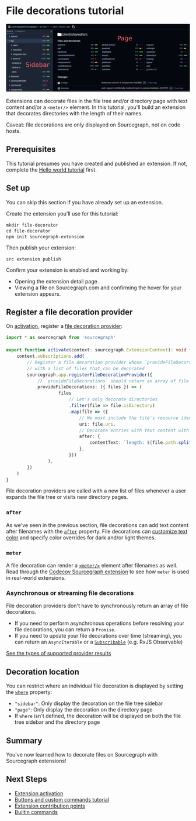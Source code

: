 # File decorations tutorial

![Sourcegraph extension button](img/file-decorations.png)

Extensions can decorate files in the file tree and/or directory page with text content and/or a `<meter/>` element. In this tutorial, you'll build an extension that decorates directories with the length of their names.

Caveat: file decorations are only displayed on Sourcegraph, not on code hosts.

## Prerequisites

This tutorial presumes you have created and published an extension. If not, complete the [Hello world tutorial](hello_world.md) first.

## Set up

You can skip this section if you have already set up an extension.

Create the extension you'll use for this tutorial:

```
mkdir file-decorator
cd file-decorator
npm init sourcegraph-extension
```

Then publish your extension:

```
src extension publish
```

Confirm your extension is enabled and working by:

- Opening the extension detail page.
- Viewing a file on Sourcegraph.com and confirming the hover for your extension appears.

## Register a file decoration provider

On [activation](../activation.md), register a [file decoration provider](https://unpkg.com/sourcegraph@24.8.0/dist/docs/interfaces/_sourcegraph_.filedecorationprovider.html): 

```ts
import * as sourcegraph from 'sourcegraph'

export function activate(context: sourcegraph.ExtensionContext): void {
    context.subscriptions.add(
        // Register a file decoration provider whose `provideFileDecorations` method is called
        // with a list of files that can be decorated
        sourcegraph.app.registerFileDecorationProvider({
            // `provideFileDecorations` should return an array of file decorations
            provideFileDecorations: ({ files }) => (
                    files
                        // Let's only decorate directories
                        .filter(file => file.isDirectory)
                        .map(file => ({
                            // We must include the file's resource identifier
                            uri: file.uri,
                            // Decorate entries with text content with the `after` property
                            after: {
                                contentText: `length: ${file.path.split('/').pop()?.length ?? 0}`,
                            },
                        }))
                ),
        })
    )
}
```

File decoration providers are called with a new list of files whenever a user expands the file tree or visits new directory pages.

### `after`

As we've seen in the previous section, file decorations can add text content after filenames with the [`after`](https://unpkg.com/sourcegraph@24.8.0/dist/docs/interfaces/_sourcegraph_.filedecoration.html#after) property. File decorations can [customize text color](https://unpkg.com/sourcegraph@24.8.0/dist/docs/interfaces/_sourcegraph_.filedecorationattachmentrenderoptions.html) and specify color overrides for dark and/or light themes.

### `meter`

A file decoration can render a [`<meter/>`](https://unpkg.com/sourcegraph@24.8.0/dist/docs/interfaces/_sourcegraph_.filedecoration.html#meter) element after filenames as well. Read through the [Codecov Sourcegraph extension](https://sourcegraph.com/github.com/codecov/sourcegraph-codecov/-/blob/src/extension.ts#L227-309) to see how `meter` is used in real-world extensions.

### Asynchronous or streaming file decorations

File decoration providers don't have to synchronously return an array of file decorations. 

- If you need to perform asynchronous operations before resolving your file decorations, you can return a `Promise`. 
- If you need to update your file decorations over time (streaming), you can return an `AsyncIterable` or a [`Subscribable`](https://unpkg.com/sourcegraph@24.8.0/dist/docs/interfaces/_sourcegraph_.subscribable.html) (e.g. RxJS Observable)

[See the types of supported provider results](https://unpkg.com/sourcegraph@24.8.0/dist/docs/index.html#providerresult)

## Decoration location

You can restrict where an individual file decoration is displayed by setting the [`where`](https://unpkg.com/sourcegraph@24.8.0/dist/docs/interfaces/_sourcegraph_.filedecoration.html#where) property:

- `"sidebar"`: Only display the decoration on the file tree sidebar
- `"page"`:  Only display the decoration on the directory page
- If `where` isn't defined, the decoration will be displayed on both the file tree sidebar and the directory page

## Summary

You've now learned how to decorate files on Sourcegraph with Sourcegraph extensions!

## Next Steps

- [Extension activation](../builtin_commands.md)
- [Buttons and custom commands tutorial](button_custom_commands.md)
- [Extension contribution points](../contributions.md)
- [Builtin commands](../builtin_commands.md)
